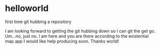 # helloworld
first time git hubbing a repository

I am looking forward to getting the git hubbing down so I can git the get go.  Um...no, just no.  I am here and you are there according to the existential map app I would like help producing soon.  Thanks world!
